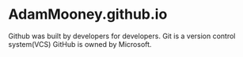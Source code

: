 # AdamMooney.github.io
Github was built by developers for developers.
Git is a version control system(VCS)
GitHub is owned by Microsoft.
